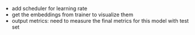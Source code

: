 - add scheduler for learning rate
- get the embeddings from trainer to visualize them
- output metrics: need to measure the final metrics for this model with test set
